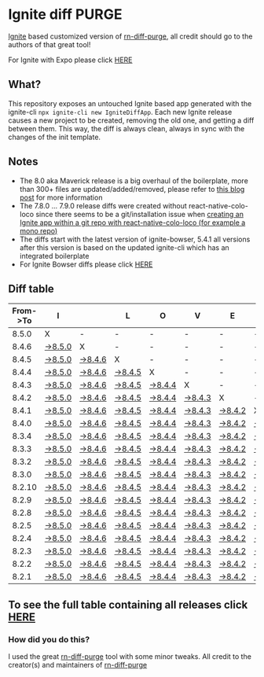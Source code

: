 # Ignite diff PURGE

[Ignite](https://github.com/infinitered/ignite) based customized version of [rn-diff-purge](https://github.com/react-native-community/rn-diff-purge/), all credit should go to the authors of that great tool!

For Ignite with Expo please click [HERE](https://github.com/nirre7/ignite-expo-diff-purge)

## What?

This repository exposes an untouched Ignite based app generated with the ignite-cli
`npx ignite-cli new IgniteDiffApp`. Each new Ignite release causes a new project to be created, removing the old one, and getting a diff between them. This way, the diff is always clean, always in sync with the changes of the init template.

## Notes
- The 8.0 aka Maverick release is a big overhaul of the boilerplate, more than 300+ files are updated/added/removed, please refer to [this blog post](https://shift.infinite.red/announcing-ignite-8-0-maverick-fbbdafbb738e) for more information
- The 7.8.0 ... 7.9.0 release diffs were created without react-native-colo-loco since there seems to be a git/installation issue when [creating an Ignite app within a git repo with react-native-colo-loco (for example a mono repo)](https://github.com/infinitered/ignite/issues/1845)
- The diffs start with the latest version of ignite-bowser, 5.4.1 all versions after this version is based on the updated ignite-cli which has an integrated boilerplate
- For Ignite Bowser diffs please click [HERE](https://github.com/nirre7/ignite-bowser-diff-purge)

## Diff table

| From->To | I                                                                                            |                                                                                              | L                                                                                            | O                                                                                            | V                                                                                            | E                                                                                            |                                                                                              | D                                                                                            | I                                                                                            | F                                                                                            | F                                                                                            | S                                                                                            |                                                                                               |                                                                                             |                                                                                             |                                                                                             |                                                                                             |                                                                                             |                                                                                             |     |
| -------- | -------------------------------------------------------------------------------------------- | -------------------------------------------------------------------------------------------- | -------------------------------------------------------------------------------------------- | -------------------------------------------------------------------------------------------- | -------------------------------------------------------------------------------------------- | -------------------------------------------------------------------------------------------- | -------------------------------------------------------------------------------------------- | -------------------------------------------------------------------------------------------- | -------------------------------------------------------------------------------------------- | -------------------------------------------------------------------------------------------- | -------------------------------------------------------------------------------------------- | -------------------------------------------------------------------------------------------- | --------------------------------------------------------------------------------------------- | ------------------------------------------------------------------------------------------- | ------------------------------------------------------------------------------------------- | ------------------------------------------------------------------------------------------- | ------------------------------------------------------------------------------------------- | ------------------------------------------------------------------------------------------- | ------------------------------------------------------------------------------------------- | --- |
| 8.5.0    | X                                                                                            | -                                                                                            | -                                                                                            | -                                                                                            | -                                                                                            | -                                                                                            | -                                                                                            | -                                                                                            | -                                                                                            | -                                                                                            | -                                                                                            | -                                                                                            | -                                                                                             | -                                                                                           | -                                                                                           | -                                                                                           | -                                                                                           | -                                                                                           | -                                                                                           | -   |
| 8.4.6    | [->8.5.0](https://github.com/nirre7/ignite-diff-purge/compare/release/8.4.6..release/8.5.0)  | X                                                                                            | -                                                                                            | -                                                                                            | -                                                                                            | -                                                                                            | -                                                                                            | -                                                                                            | -                                                                                            | -                                                                                            | -                                                                                            | -                                                                                            | -                                                                                             | -                                                                                           | -                                                                                           | -                                                                                           | -                                                                                           | -                                                                                           | -                                                                                           | -   |
| 8.4.5    | [->8.5.0](https://github.com/nirre7/ignite-diff-purge/compare/release/8.4.5..release/8.5.0)  | [->8.4.6](https://github.com/nirre7/ignite-diff-purge/compare/release/8.4.5..release/8.4.6)  | X                                                                                            | -                                                                                            | -                                                                                            | -                                                                                            | -                                                                                            | -                                                                                            | -                                                                                            | -                                                                                            | -                                                                                            | -                                                                                            | -                                                                                             | -                                                                                           | -                                                                                           | -                                                                                           | -                                                                                           | -                                                                                           | -                                                                                           | -   |
| 8.4.4    | [->8.5.0](https://github.com/nirre7/ignite-diff-purge/compare/release/8.4.4..release/8.5.0)  | [->8.4.6](https://github.com/nirre7/ignite-diff-purge/compare/release/8.4.4..release/8.4.6)  | [->8.4.5](https://github.com/nirre7/ignite-diff-purge/compare/release/8.4.4..release/8.4.5)  | X                                                                                            | -                                                                                            | -                                                                                            | -                                                                                            | -                                                                                            | -                                                                                            | -                                                                                            | -                                                                                            | -                                                                                            | -                                                                                             | -                                                                                           | -                                                                                           | -                                                                                           | -                                                                                           | -                                                                                           | -                                                                                           | -   |
| 8.4.3    | [->8.5.0](https://github.com/nirre7/ignite-diff-purge/compare/release/8.4.3..release/8.5.0)  | [->8.4.6](https://github.com/nirre7/ignite-diff-purge/compare/release/8.4.3..release/8.4.6)  | [->8.4.5](https://github.com/nirre7/ignite-diff-purge/compare/release/8.4.3..release/8.4.5)  | [->8.4.4](https://github.com/nirre7/ignite-diff-purge/compare/release/8.4.3..release/8.4.4)  | X                                                                                            | -                                                                                            | -                                                                                            | -                                                                                            | -                                                                                            | -                                                                                            | -                                                                                            | -                                                                                            | -                                                                                             | -                                                                                           | -                                                                                           | -                                                                                           | -                                                                                           | -                                                                                           | -                                                                                           | -   |
| 8.4.2    | [->8.5.0](https://github.com/nirre7/ignite-diff-purge/compare/release/8.4.2..release/8.5.0)  | [->8.4.6](https://github.com/nirre7/ignite-diff-purge/compare/release/8.4.2..release/8.4.6)  | [->8.4.5](https://github.com/nirre7/ignite-diff-purge/compare/release/8.4.2..release/8.4.5)  | [->8.4.4](https://github.com/nirre7/ignite-diff-purge/compare/release/8.4.2..release/8.4.4)  | [->8.4.3](https://github.com/nirre7/ignite-diff-purge/compare/release/8.4.2..release/8.4.3)  | X                                                                                            | -                                                                                            | -                                                                                            | -                                                                                            | -                                                                                            | -                                                                                            | -                                                                                            | -                                                                                             | -                                                                                           | -                                                                                           | -                                                                                           | -                                                                                           | -                                                                                           | -                                                                                           | -   |
| 8.4.1    | [->8.5.0](https://github.com/nirre7/ignite-diff-purge/compare/release/8.4.1..release/8.5.0)  | [->8.4.6](https://github.com/nirre7/ignite-diff-purge/compare/release/8.4.1..release/8.4.6)  | [->8.4.5](https://github.com/nirre7/ignite-diff-purge/compare/release/8.4.1..release/8.4.5)  | [->8.4.4](https://github.com/nirre7/ignite-diff-purge/compare/release/8.4.1..release/8.4.4)  | [->8.4.3](https://github.com/nirre7/ignite-diff-purge/compare/release/8.4.1..release/8.4.3)  | [->8.4.2](https://github.com/nirre7/ignite-diff-purge/compare/release/8.4.1..release/8.4.2)  | X                                                                                            | -                                                                                            | -                                                                                            | -                                                                                            | -                                                                                            | -                                                                                            | -                                                                                             | -                                                                                           | -                                                                                           | -                                                                                           | -                                                                                           | -                                                                                           | -                                                                                           | -   |
| 8.4.0    | [->8.5.0](https://github.com/nirre7/ignite-diff-purge/compare/release/8.4.0..release/8.5.0)  | [->8.4.6](https://github.com/nirre7/ignite-diff-purge/compare/release/8.4.0..release/8.4.6)  | [->8.4.5](https://github.com/nirre7/ignite-diff-purge/compare/release/8.4.0..release/8.4.5)  | [->8.4.4](https://github.com/nirre7/ignite-diff-purge/compare/release/8.4.0..release/8.4.4)  | [->8.4.3](https://github.com/nirre7/ignite-diff-purge/compare/release/8.4.0..release/8.4.3)  | [->8.4.2](https://github.com/nirre7/ignite-diff-purge/compare/release/8.4.0..release/8.4.2)  | [->8.4.1](https://github.com/nirre7/ignite-diff-purge/compare/release/8.4.0..release/8.4.1)  | X                                                                                            | -                                                                                            | -                                                                                            | -                                                                                            | -                                                                                            | -                                                                                             | -                                                                                           | -                                                                                           | -                                                                                           | -                                                                                           | -                                                                                           | -                                                                                           | -   |
| 8.3.4    | [->8.5.0](https://github.com/nirre7/ignite-diff-purge/compare/release/8.3.4..release/8.5.0)  | [->8.4.6](https://github.com/nirre7/ignite-diff-purge/compare/release/8.3.4..release/8.4.6)  | [->8.4.5](https://github.com/nirre7/ignite-diff-purge/compare/release/8.3.4..release/8.4.5)  | [->8.4.4](https://github.com/nirre7/ignite-diff-purge/compare/release/8.3.4..release/8.4.4)  | [->8.4.3](https://github.com/nirre7/ignite-diff-purge/compare/release/8.3.4..release/8.4.3)  | [->8.4.2](https://github.com/nirre7/ignite-diff-purge/compare/release/8.3.4..release/8.4.2)  | [->8.4.1](https://github.com/nirre7/ignite-diff-purge/compare/release/8.3.4..release/8.4.1)  | [->8.4.0](https://github.com/nirre7/ignite-diff-purge/compare/release/8.3.4..release/8.4.0)  | X                                                                                            | -                                                                                            | -                                                                                            | -                                                                                            | -                                                                                             | -                                                                                           | -                                                                                           | -                                                                                           | -                                                                                           | -                                                                                           | -                                                                                           | -   |
| 8.3.3    | [->8.5.0](https://github.com/nirre7/ignite-diff-purge/compare/release/8.3.3..release/8.5.0)  | [->8.4.6](https://github.com/nirre7/ignite-diff-purge/compare/release/8.3.3..release/8.4.6)  | [->8.4.5](https://github.com/nirre7/ignite-diff-purge/compare/release/8.3.3..release/8.4.5)  | [->8.4.4](https://github.com/nirre7/ignite-diff-purge/compare/release/8.3.3..release/8.4.4)  | [->8.4.3](https://github.com/nirre7/ignite-diff-purge/compare/release/8.3.3..release/8.4.3)  | [->8.4.2](https://github.com/nirre7/ignite-diff-purge/compare/release/8.3.3..release/8.4.2)  | [->8.4.1](https://github.com/nirre7/ignite-diff-purge/compare/release/8.3.3..release/8.4.1)  | [->8.4.0](https://github.com/nirre7/ignite-diff-purge/compare/release/8.3.3..release/8.4.0)  | [->8.3.4](https://github.com/nirre7/ignite-diff-purge/compare/release/8.3.3..release/8.3.4)  | X                                                                                            | -                                                                                            | -                                                                                            | -                                                                                             | -                                                                                           | -                                                                                           | -                                                                                           | -                                                                                           | -                                                                                           | -                                                                                           | -   |
| 8.3.2    | [->8.5.0](https://github.com/nirre7/ignite-diff-purge/compare/release/8.3.2..release/8.5.0)  | [->8.4.6](https://github.com/nirre7/ignite-diff-purge/compare/release/8.3.2..release/8.4.6)  | [->8.4.5](https://github.com/nirre7/ignite-diff-purge/compare/release/8.3.2..release/8.4.5)  | [->8.4.4](https://github.com/nirre7/ignite-diff-purge/compare/release/8.3.2..release/8.4.4)  | [->8.4.3](https://github.com/nirre7/ignite-diff-purge/compare/release/8.3.2..release/8.4.3)  | [->8.4.2](https://github.com/nirre7/ignite-diff-purge/compare/release/8.3.2..release/8.4.2)  | [->8.4.1](https://github.com/nirre7/ignite-diff-purge/compare/release/8.3.2..release/8.4.1)  | [->8.4.0](https://github.com/nirre7/ignite-diff-purge/compare/release/8.3.2..release/8.4.0)  | [->8.3.4](https://github.com/nirre7/ignite-diff-purge/compare/release/8.3.2..release/8.3.4)  | [->8.3.3](https://github.com/nirre7/ignite-diff-purge/compare/release/8.3.2..release/8.3.3)  | X                                                                                            | -                                                                                            | -                                                                                             | -                                                                                           | -                                                                                           | -                                                                                           | -                                                                                           | -                                                                                           | -                                                                                           | -   |
| 8.3.0    | [->8.5.0](https://github.com/nirre7/ignite-diff-purge/compare/release/8.3.0..release/8.5.0)  | [->8.4.6](https://github.com/nirre7/ignite-diff-purge/compare/release/8.3.0..release/8.4.6)  | [->8.4.5](https://github.com/nirre7/ignite-diff-purge/compare/release/8.3.0..release/8.4.5)  | [->8.4.4](https://github.com/nirre7/ignite-diff-purge/compare/release/8.3.0..release/8.4.4)  | [->8.4.3](https://github.com/nirre7/ignite-diff-purge/compare/release/8.3.0..release/8.4.3)  | [->8.4.2](https://github.com/nirre7/ignite-diff-purge/compare/release/8.3.0..release/8.4.2)  | [->8.4.1](https://github.com/nirre7/ignite-diff-purge/compare/release/8.3.0..release/8.4.1)  | [->8.4.0](https://github.com/nirre7/ignite-diff-purge/compare/release/8.3.0..release/8.4.0)  | [->8.3.4](https://github.com/nirre7/ignite-diff-purge/compare/release/8.3.0..release/8.3.4)  | [->8.3.3](https://github.com/nirre7/ignite-diff-purge/compare/release/8.3.0..release/8.3.3)  | [->8.3.2](https://github.com/nirre7/ignite-diff-purge/compare/release/8.3.0..release/8.3.2)  | X                                                                                            | -                                                                                             | -                                                                                           | -                                                                                           | -                                                                                           | -                                                                                           | -                                                                                           | -                                                                                           | -   |
| 8.2.10   | [->8.5.0](https://github.com/nirre7/ignite-diff-purge/compare/release/8.2.10..release/8.5.0) | [->8.4.6](https://github.com/nirre7/ignite-diff-purge/compare/release/8.2.10..release/8.4.6) | [->8.4.5](https://github.com/nirre7/ignite-diff-purge/compare/release/8.2.10..release/8.4.5) | [->8.4.4](https://github.com/nirre7/ignite-diff-purge/compare/release/8.2.10..release/8.4.4) | [->8.4.3](https://github.com/nirre7/ignite-diff-purge/compare/release/8.2.10..release/8.4.3) | [->8.4.2](https://github.com/nirre7/ignite-diff-purge/compare/release/8.2.10..release/8.4.2) | [->8.4.1](https://github.com/nirre7/ignite-diff-purge/compare/release/8.2.10..release/8.4.1) | [->8.4.0](https://github.com/nirre7/ignite-diff-purge/compare/release/8.2.10..release/8.4.0) | [->8.3.4](https://github.com/nirre7/ignite-diff-purge/compare/release/8.2.10..release/8.3.4) | [->8.3.3](https://github.com/nirre7/ignite-diff-purge/compare/release/8.2.10..release/8.3.3) | [->8.3.2](https://github.com/nirre7/ignite-diff-purge/compare/release/8.2.10..release/8.3.2) | [->8.3.0](https://github.com/nirre7/ignite-diff-purge/compare/release/8.2.10..release/8.3.0) | X                                                                                             | -                                                                                           | -                                                                                           | -                                                                                           | -                                                                                           | -                                                                                           | -                                                                                           | -   |
| 8.2.9    | [->8.5.0](https://github.com/nirre7/ignite-diff-purge/compare/release/8.2.9..release/8.5.0)  | [->8.4.6](https://github.com/nirre7/ignite-diff-purge/compare/release/8.2.9..release/8.4.6)  | [->8.4.5](https://github.com/nirre7/ignite-diff-purge/compare/release/8.2.9..release/8.4.5)  | [->8.4.4](https://github.com/nirre7/ignite-diff-purge/compare/release/8.2.9..release/8.4.4)  | [->8.4.3](https://github.com/nirre7/ignite-diff-purge/compare/release/8.2.9..release/8.4.3)  | [->8.4.2](https://github.com/nirre7/ignite-diff-purge/compare/release/8.2.9..release/8.4.2)  | [->8.4.1](https://github.com/nirre7/ignite-diff-purge/compare/release/8.2.9..release/8.4.1)  | [->8.4.0](https://github.com/nirre7/ignite-diff-purge/compare/release/8.2.9..release/8.4.0)  | [->8.3.4](https://github.com/nirre7/ignite-diff-purge/compare/release/8.2.9..release/8.3.4)  | [->8.3.3](https://github.com/nirre7/ignite-diff-purge/compare/release/8.2.9..release/8.3.3)  | [->8.3.2](https://github.com/nirre7/ignite-diff-purge/compare/release/8.2.9..release/8.3.2)  | [->8.3.0](https://github.com/nirre7/ignite-diff-purge/compare/release/8.2.9..release/8.3.0)  | [->8.2.10](https://github.com/nirre7/ignite-diff-purge/compare/release/8.2.9..release/8.2.10) | X                                                                                           | -                                                                                           | -                                                                                           | -                                                                                           | -                                                                                           | -                                                                                           | -   |
| 8.2.8    | [->8.5.0](https://github.com/nirre7/ignite-diff-purge/compare/release/8.2.8..release/8.5.0)  | [->8.4.6](https://github.com/nirre7/ignite-diff-purge/compare/release/8.2.8..release/8.4.6)  | [->8.4.5](https://github.com/nirre7/ignite-diff-purge/compare/release/8.2.8..release/8.4.5)  | [->8.4.4](https://github.com/nirre7/ignite-diff-purge/compare/release/8.2.8..release/8.4.4)  | [->8.4.3](https://github.com/nirre7/ignite-diff-purge/compare/release/8.2.8..release/8.4.3)  | [->8.4.2](https://github.com/nirre7/ignite-diff-purge/compare/release/8.2.8..release/8.4.2)  | [->8.4.1](https://github.com/nirre7/ignite-diff-purge/compare/release/8.2.8..release/8.4.1)  | [->8.4.0](https://github.com/nirre7/ignite-diff-purge/compare/release/8.2.8..release/8.4.0)  | [->8.3.4](https://github.com/nirre7/ignite-diff-purge/compare/release/8.2.8..release/8.3.4)  | [->8.3.3](https://github.com/nirre7/ignite-diff-purge/compare/release/8.2.8..release/8.3.3)  | [->8.3.2](https://github.com/nirre7/ignite-diff-purge/compare/release/8.2.8..release/8.3.2)  | [->8.3.0](https://github.com/nirre7/ignite-diff-purge/compare/release/8.2.8..release/8.3.0)  | [->8.2.10](https://github.com/nirre7/ignite-diff-purge/compare/release/8.2.8..release/8.2.10) | [->8.2.9](https://github.com/nirre7/ignite-diff-purge/compare/release/8.2.8..release/8.2.9) | X                                                                                           | -                                                                                           | -                                                                                           | -                                                                                           | -                                                                                           | -   |
| 8.2.5    | [->8.5.0](https://github.com/nirre7/ignite-diff-purge/compare/release/8.2.5..release/8.5.0)  | [->8.4.6](https://github.com/nirre7/ignite-diff-purge/compare/release/8.2.5..release/8.4.6)  | [->8.4.5](https://github.com/nirre7/ignite-diff-purge/compare/release/8.2.5..release/8.4.5)  | [->8.4.4](https://github.com/nirre7/ignite-diff-purge/compare/release/8.2.5..release/8.4.4)  | [->8.4.3](https://github.com/nirre7/ignite-diff-purge/compare/release/8.2.5..release/8.4.3)  | [->8.4.2](https://github.com/nirre7/ignite-diff-purge/compare/release/8.2.5..release/8.4.2)  | [->8.4.1](https://github.com/nirre7/ignite-diff-purge/compare/release/8.2.5..release/8.4.1)  | [->8.4.0](https://github.com/nirre7/ignite-diff-purge/compare/release/8.2.5..release/8.4.0)  | [->8.3.4](https://github.com/nirre7/ignite-diff-purge/compare/release/8.2.5..release/8.3.4)  | [->8.3.3](https://github.com/nirre7/ignite-diff-purge/compare/release/8.2.5..release/8.3.3)  | [->8.3.2](https://github.com/nirre7/ignite-diff-purge/compare/release/8.2.5..release/8.3.2)  | [->8.3.0](https://github.com/nirre7/ignite-diff-purge/compare/release/8.2.5..release/8.3.0)  | [->8.2.10](https://github.com/nirre7/ignite-diff-purge/compare/release/8.2.5..release/8.2.10) | [->8.2.9](https://github.com/nirre7/ignite-diff-purge/compare/release/8.2.5..release/8.2.9) | [->8.2.8](https://github.com/nirre7/ignite-diff-purge/compare/release/8.2.5..release/8.2.8) | X                                                                                           | -                                                                                           | -                                                                                           | -                                                                                           | -   |
| 8.2.4    | [->8.5.0](https://github.com/nirre7/ignite-diff-purge/compare/release/8.2.4..release/8.5.0)  | [->8.4.6](https://github.com/nirre7/ignite-diff-purge/compare/release/8.2.4..release/8.4.6)  | [->8.4.5](https://github.com/nirre7/ignite-diff-purge/compare/release/8.2.4..release/8.4.5)  | [->8.4.4](https://github.com/nirre7/ignite-diff-purge/compare/release/8.2.4..release/8.4.4)  | [->8.4.3](https://github.com/nirre7/ignite-diff-purge/compare/release/8.2.4..release/8.4.3)  | [->8.4.2](https://github.com/nirre7/ignite-diff-purge/compare/release/8.2.4..release/8.4.2)  | [->8.4.1](https://github.com/nirre7/ignite-diff-purge/compare/release/8.2.4..release/8.4.1)  | [->8.4.0](https://github.com/nirre7/ignite-diff-purge/compare/release/8.2.4..release/8.4.0)  | [->8.3.4](https://github.com/nirre7/ignite-diff-purge/compare/release/8.2.4..release/8.3.4)  | [->8.3.3](https://github.com/nirre7/ignite-diff-purge/compare/release/8.2.4..release/8.3.3)  | [->8.3.2](https://github.com/nirre7/ignite-diff-purge/compare/release/8.2.4..release/8.3.2)  | [->8.3.0](https://github.com/nirre7/ignite-diff-purge/compare/release/8.2.4..release/8.3.0)  | [->8.2.10](https://github.com/nirre7/ignite-diff-purge/compare/release/8.2.4..release/8.2.10) | [->8.2.9](https://github.com/nirre7/ignite-diff-purge/compare/release/8.2.4..release/8.2.9) | [->8.2.8](https://github.com/nirre7/ignite-diff-purge/compare/release/8.2.4..release/8.2.8) | [->8.2.5](https://github.com/nirre7/ignite-diff-purge/compare/release/8.2.4..release/8.2.5) | X                                                                                           | -                                                                                           | -                                                                                           | -   |
| 8.2.3    | [->8.5.0](https://github.com/nirre7/ignite-diff-purge/compare/release/8.2.3..release/8.5.0)  | [->8.4.6](https://github.com/nirre7/ignite-diff-purge/compare/release/8.2.3..release/8.4.6)  | [->8.4.5](https://github.com/nirre7/ignite-diff-purge/compare/release/8.2.3..release/8.4.5)  | [->8.4.4](https://github.com/nirre7/ignite-diff-purge/compare/release/8.2.3..release/8.4.4)  | [->8.4.3](https://github.com/nirre7/ignite-diff-purge/compare/release/8.2.3..release/8.4.3)  | [->8.4.2](https://github.com/nirre7/ignite-diff-purge/compare/release/8.2.3..release/8.4.2)  | [->8.4.1](https://github.com/nirre7/ignite-diff-purge/compare/release/8.2.3..release/8.4.1)  | [->8.4.0](https://github.com/nirre7/ignite-diff-purge/compare/release/8.2.3..release/8.4.0)  | [->8.3.4](https://github.com/nirre7/ignite-diff-purge/compare/release/8.2.3..release/8.3.4)  | [->8.3.3](https://github.com/nirre7/ignite-diff-purge/compare/release/8.2.3..release/8.3.3)  | [->8.3.2](https://github.com/nirre7/ignite-diff-purge/compare/release/8.2.3..release/8.3.2)  | [->8.3.0](https://github.com/nirre7/ignite-diff-purge/compare/release/8.2.3..release/8.3.0)  | [->8.2.10](https://github.com/nirre7/ignite-diff-purge/compare/release/8.2.3..release/8.2.10) | [->8.2.9](https://github.com/nirre7/ignite-diff-purge/compare/release/8.2.3..release/8.2.9) | [->8.2.8](https://github.com/nirre7/ignite-diff-purge/compare/release/8.2.3..release/8.2.8) | [->8.2.5](https://github.com/nirre7/ignite-diff-purge/compare/release/8.2.3..release/8.2.5) | [->8.2.4](https://github.com/nirre7/ignite-diff-purge/compare/release/8.2.3..release/8.2.4) | X                                                                                           | -                                                                                           | -   |
| 8.2.2    | [->8.5.0](https://github.com/nirre7/ignite-diff-purge/compare/release/8.2.2..release/8.5.0)  | [->8.4.6](https://github.com/nirre7/ignite-diff-purge/compare/release/8.2.2..release/8.4.6)  | [->8.4.5](https://github.com/nirre7/ignite-diff-purge/compare/release/8.2.2..release/8.4.5)  | [->8.4.4](https://github.com/nirre7/ignite-diff-purge/compare/release/8.2.2..release/8.4.4)  | [->8.4.3](https://github.com/nirre7/ignite-diff-purge/compare/release/8.2.2..release/8.4.3)  | [->8.4.2](https://github.com/nirre7/ignite-diff-purge/compare/release/8.2.2..release/8.4.2)  | [->8.4.1](https://github.com/nirre7/ignite-diff-purge/compare/release/8.2.2..release/8.4.1)  | [->8.4.0](https://github.com/nirre7/ignite-diff-purge/compare/release/8.2.2..release/8.4.0)  | [->8.3.4](https://github.com/nirre7/ignite-diff-purge/compare/release/8.2.2..release/8.3.4)  | [->8.3.3](https://github.com/nirre7/ignite-diff-purge/compare/release/8.2.2..release/8.3.3)  | [->8.3.2](https://github.com/nirre7/ignite-diff-purge/compare/release/8.2.2..release/8.3.2)  | [->8.3.0](https://github.com/nirre7/ignite-diff-purge/compare/release/8.2.2..release/8.3.0)  | [->8.2.10](https://github.com/nirre7/ignite-diff-purge/compare/release/8.2.2..release/8.2.10) | [->8.2.9](https://github.com/nirre7/ignite-diff-purge/compare/release/8.2.2..release/8.2.9) | [->8.2.8](https://github.com/nirre7/ignite-diff-purge/compare/release/8.2.2..release/8.2.8) | [->8.2.5](https://github.com/nirre7/ignite-diff-purge/compare/release/8.2.2..release/8.2.5) | [->8.2.4](https://github.com/nirre7/ignite-diff-purge/compare/release/8.2.2..release/8.2.4) | [->8.2.3](https://github.com/nirre7/ignite-diff-purge/compare/release/8.2.2..release/8.2.3) | X                                                                                           | -   |
| 8.2.1    | [->8.5.0](https://github.com/nirre7/ignite-diff-purge/compare/release/8.2.1..release/8.5.0)  | [->8.4.6](https://github.com/nirre7/ignite-diff-purge/compare/release/8.2.1..release/8.4.6)  | [->8.4.5](https://github.com/nirre7/ignite-diff-purge/compare/release/8.2.1..release/8.4.5)  | [->8.4.4](https://github.com/nirre7/ignite-diff-purge/compare/release/8.2.1..release/8.4.4)  | [->8.4.3](https://github.com/nirre7/ignite-diff-purge/compare/release/8.2.1..release/8.4.3)  | [->8.4.2](https://github.com/nirre7/ignite-diff-purge/compare/release/8.2.1..release/8.4.2)  | [->8.4.1](https://github.com/nirre7/ignite-diff-purge/compare/release/8.2.1..release/8.4.1)  | [->8.4.0](https://github.com/nirre7/ignite-diff-purge/compare/release/8.2.1..release/8.4.0)  | [->8.3.4](https://github.com/nirre7/ignite-diff-purge/compare/release/8.2.1..release/8.3.4)  | [->8.3.3](https://github.com/nirre7/ignite-diff-purge/compare/release/8.2.1..release/8.3.3)  | [->8.3.2](https://github.com/nirre7/ignite-diff-purge/compare/release/8.2.1..release/8.3.2)  | [->8.3.0](https://github.com/nirre7/ignite-diff-purge/compare/release/8.2.1..release/8.3.0)  | [->8.2.10](https://github.com/nirre7/ignite-diff-purge/compare/release/8.2.1..release/8.2.10) | [->8.2.9](https://github.com/nirre7/ignite-diff-purge/compare/release/8.2.1..release/8.2.9) | [->8.2.8](https://github.com/nirre7/ignite-diff-purge/compare/release/8.2.1..release/8.2.8) | [->8.2.5](https://github.com/nirre7/ignite-diff-purge/compare/release/8.2.1..release/8.2.5) | [->8.2.4](https://github.com/nirre7/ignite-diff-purge/compare/release/8.2.1..release/8.2.4) | [->8.2.3](https://github.com/nirre7/ignite-diff-purge/compare/release/8.2.1..release/8.2.3) | [->8.2.2](https://github.com/nirre7/ignite-diff-purge/compare/release/8.2.1..release/8.2.2) | X   |

## To see the full table containing all releases click [HERE](https://nirre7.github.io/ignite-diff-purge/)

### How did you do this?

I used the great [rn-diff-purge](https://github.com/react-native-community/rn-diff-purge/) tool with some minor tweaks.
All credit to the creator(s) and maintainers of [rn-diff-purge](https://github.com/react-native-community/rn-diff-purge/)

